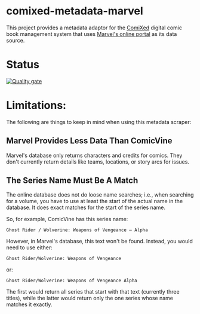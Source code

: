 # comixed-metadata-marvel

This project provides a metadata adaptor for the [ComiXed](http://www.comixedproject.org)
digital comic book management system that uses [Marvel's online portal](https://developer.marvel.com/) as
its data source.

# Status

[![Quality gate](https://sonarcloud.io/api/project_badges/quality_gate?project=comixed_comixed-metadata-marvel)](https://sonarcloud.io/dashboard?id=comixed_comixed-metadata-marvel)


# Limitations:

The following are things to keep in mind when using this metadata scraper:

## Marvel Provides Less Data Than ComicVine

Marvel's database only returns characters and credits for comics. They don't currently return details like teams,
locations, or story arcs for issues. 
 
## The Series Name Must Be A Match

The online database does not do loose name searches; i.e., when searching for a volume, you have to use at least the 
start of the actual name in the database. It does exact matches for the start of the series name.

So, for example, ComicVine has this series name:

    Ghost Rider / Wolverine: Weapons of Vengeance – Alpha 

However, in Marvel's database, this text won't be found. Instead, you would need to use either:

    Ghost Rider/Wolverine: Weapons of Vengeance

or:

    Ghost Rider/Wolverine: Weapons of Vengeance Alpha

The first would return all series that start with that text (currently three titles), while the latter would return
only the one series whose name matches it exactly.
